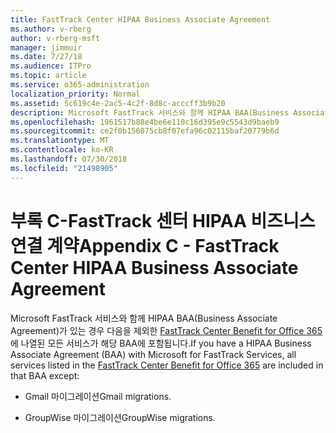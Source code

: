 ```yaml
---
title: FastTrack Center HIPAA Business Associate Agreement
ms.author: v-rberg
author: v-rberg-msft
manager: jimmuir
ms.date: 7/27/18
ms.audience: ITPro
ms.topic: article
ms.service: o365-administration
localization_priority: Normal
ms.assetid: 5c619c4e-2ac5-4c2f-8d8c-acccff3b9b20
description: Microsoft FastTrack 서비스와 함께 HIPAA BAA(Business Associate Agreement)가 있는 경우 다음을 제외한 FastTrack Center Benefit for Office 365에 나열된 모든 서비스가 해당 BAA에 포함됩니다.
ms.openlocfilehash: 1961517b88e4be6e110c16d395e9c5543d9baeb9
ms.sourcegitcommit: ce2f0b156075cb8f07efa96c02115baf20779b6d
ms.translationtype: MT
ms.contentlocale: ko-KR
ms.lasthandoff: 07/30/2018
ms.locfileid: "21498905"
---
```

# <a name="appendix-c---fasttrack-center-hipaa-business-associate-agreement"></a><span data-ttu-id="84f56-103">부록 C-FastTrack 센터 HIPAA 비즈니스 연결 계약</span><span class="sxs-lookup"><span data-stu-id="84f56-103">Appendix C - FastTrack Center HIPAA Business Associate Agreement</span></span>

<span data-ttu-id="84f56-104">Microsoft FastTrack 서비스와 함께 HIPAA BAA(Business Associate Agreement)가 있는 경우 다음을 제외한 [FastTrack Center Benefit for Office 365](fasttrack-benefit-for-office-365.md)에 나열된 모든 서비스가 해당 BAA에 포함됩니다.</span><span class="sxs-lookup"><span data-stu-id="84f56-104">If you have a HIPAA Business Associate Agreement (BAA) with Microsoft for FastTrack Services, all services listed in the [FastTrack Center Benefit for Office 365](fasttrack-benefit-for-office-365.md) are included in that BAA except:</span></span> 
  
- <span data-ttu-id="84f56-105">Gmail 마이그레이션</span><span class="sxs-lookup"><span data-stu-id="84f56-105">Gmail migrations.</span></span>
    
- <span data-ttu-id="84f56-106">GroupWise 마이그레이션</span><span class="sxs-lookup"><span data-stu-id="84f56-106">GroupWise migrations.</span></span>
    

